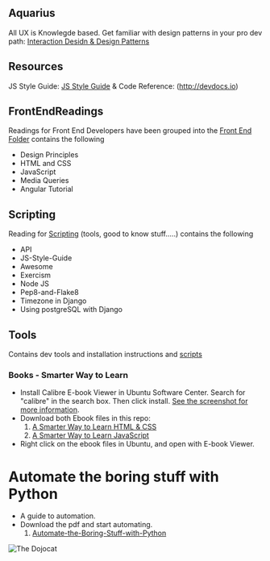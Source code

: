 ## Aquarius
All UX is Knowlegde based.
Get familiar with design patterns in your pro dev path: [Interaction Desidn & Design Patterns](DesignPRinciples.md)

## Resources
JS Style Guide: [JS Style Guide](JS-Style-Guide.md)  & Code Reference: (http://devdocs.io)


## FrontEndReadings
Readings for Front End Developers have been grouped into the [Front End Folder](https://github.com/mussaimo/aquarius/tree/master/front-end)
contains the following
- Design Principles
- HTML and CSS
- JavaScript
- Media Queries
- Angular Tutorial


## Scripting
Reading for [Scripting](https://github.com/mussaimo/aquarius/tree/master/scripting) (tools, good to know stuff.....)
contains the following
- API
- JS-Style-Guide
- Awesome
- Exercism
- Node JS
- Pep8-and-Flake8
- Timezone in Django
- Using postgreSQL with Django

## Tools
Contains dev tools and installation instructions and [scripts](https://github.com/mussaimo/installation-script)

### Books - Smarter Way to Learn
* Install Calibre E-book Viewer in Ubuntu Software Center. Search for "calibre" in the search box.
  Then click install. [See the screenshot for more information](Install-Ebook-Reader-Screenshot.png).
* Download both Ebook files in this repo:
  1. [A Smarter Way to Learn HTML & CSS](https://drive.google.com/open?id=1rtET27cXK5XfK3gFkvHIcBrX8kx4_SlB)
  2. [A Smarter Way to Learn JavaScript](https://drive.google.com/open?id=1SQlnB3sD1jDfWfDXvLB04b4pWKnkVNyw)
* Right click on the ebook files in Ubuntu, and open with E-book Viewer.

# Automate the boring stuff with Python
* A guide to automation.
* Download the pdf and start automating.
  1. [Automate-the-Boring-Stuff-with-Python](https://drive.google.com/open?id=1LyZoOswUagX6LAqK6JwKZ9er8fQaRkWs)

 ![The Dojocat](http://octodex.github.com/images/dojocat.jpg  "The Dojocat")
